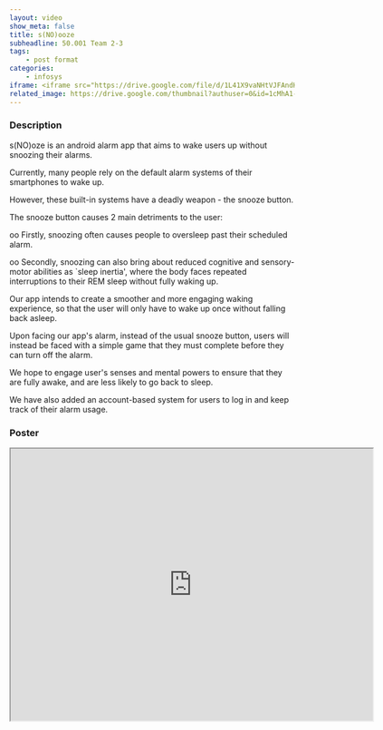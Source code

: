 ```yaml
---
layout: video
show_meta: false
title: s(NO)ooze
subheadline: 50.001 Team 2-3
tags:
    - post format
categories:
    - infosys
iframe: <iframe src="https://drive.google.com/file/d/1L41X9vaNHtVJFAndHEK1nIbgBxwsbKEl/preview" width="320" height="240"></iframe>
related_image: https://drive.google.com/thumbnail?authuser=0&id=1cMhA1-qaLrbn3y_HNIx0J5u5zA9oUDDg&sz=w300-h300-p-k-nu-iv1
---
```


### Description

s(NO)oze is an android alarm app that aims to wake users up without snoozing their alarms.

Currently, many people rely on the default alarm systems of their smartphones to wake up.

However, these built-in systems have a deadly weapon - the snooze button.

The snooze button causes 2 main detriments to the user:

oo    Firstly, snoozing often causes people to oversleep past their scheduled alarm.

oo    Secondly, snoozing can also bring about reduced cognitive and sensory-motor abilities as `sleep inertia', where  the body faces repeated interruptions to their REM sleep without fully waking up.

Our app intends to create a smoother and more engaging waking experience, so that the user will only have to wake up once without falling back asleep.

Upon facing our app's alarm, instead of the usual snooze button, users will instead be faced with a simple game that they must complete before they can turn off the alarm.

We hope to engage user's senses and mental powers to ensure that they are fully awake, and are less likely to go back to sleep.

We have also added an account-based system for users to log in and keep track of their alarm usage.

### Poster

<iframe src="https://drive.google.com/file/d/1cMhA1-qaLrbn3y_HNIx0J5u5zA9oUDDg/preview" width="640" height="480"></iframe>
